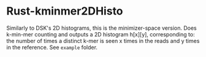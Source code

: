 # Rust-kminmer2DHisto

Similarly to DSK's 2D histograms, this is the minimizer-space version. Does k-min-mer counting and outputs a 2D histogram h[x][y], corresponding to: the number of times a distinct k-mer is seen x times in the reads and y times in the reference. See `example` folder. 
